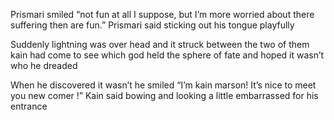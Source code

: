 Prismari smiled “not fun at all I suppose, but I’m more worried about there suffering then are fun.” Prismari said sticking out his tongue playfully 

Suddenly lightning was over head and it struck between the two of them kain had come to see which god held the sphere of fate and hoped it wasn’t who he dreaded 

When he discovered it wasn’t he smiled “I’m kain marson! It’s nice to meet you new comer !” Kain said bowing and looking a little embarrassed for his entrance